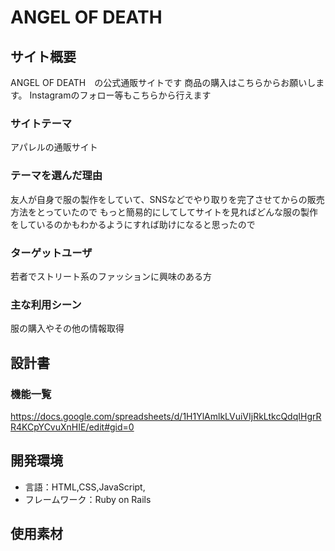 # ANGEL OF DEATH

## サイト概要
ANGEL OF DEATH　の公式通販サイトです
商品の購入はこちらからお願いします。
Instagramのフォロー等もこちらから行えます

### サイトテーマ
アパレルの通販サイト

### テーマを選んだ理由
友人が自身で服の製作をしていて、SNSなどでやり取りを完了させてからの販売方法をとっていたので
もっと簡易的にしてしてサイトを見ればどんな服の製作をしているのかもわかるようにすれば助けになると思ったので

### ターゲットユーザ
若者でストリート系のファッションに興味のある方

### 主な利用シーン
服の購入やその他の情報取得

## 設計書

### 機能一覧
https://docs.google.com/spreadsheets/d/1H1YlAmlkLVuiVIjRkLtkcQdqIHgrRR4KCpYCvuXnHIE/edit#gid=0

## 開発環境
- 言語：HTML,CSS,JavaScript,
- フレームワーク：Ruby on Rails

## 使用素材
